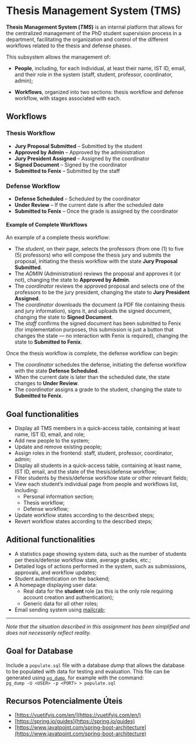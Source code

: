 # Thesis Management System (TMS)

**Thesis Management System (_TMS_)** is an internal platform that allows for the centralized management of the PhD student supervision process in a department, facilitating the organization and control of the different workflows related to the thesis and defense phases.

This subsystem allows the management of:

- **People**, including, for each individual, at least their name, IST ID, email, and their role in the system (staff, student, professor, coordinator, admin);

- **Workflows**, organized into two sections: thesis workflow and defense workflow, with stages associated with each.


## Workflows

### Thesis Workflow
- **Jury Proposal Submitted** – Submitted by the student
- **Approved by Admin** – Approved by the administration
- **Jury President Assigned** – Assigned by the coordinator
- **Signed Document** – Signed by the coordinator
- **Submitted to Fenix** – Submitted by the staff

### Defense Workflow
- **Defense Scheduled** – Scheduled by the coordinator
- **Under Review** – If the current date is after the scheduled date
- **Submitted to Fenix** – Once the grade is assigned by the coordinator


#### Example of Complete Workflows

An example of a complete thesis workflow:

- The _student_, on their page, selects the professors (from one (1) to five (5) professors) who will compose the thesis jury and submits the proposal, initiating the thesis workflow with the state **Jury Proposal Submitted**.
- The _ADMIN_ (Administration) reviews the proposal and approves it (or not), changing the state to **Approved by Admin**.
- The _coordinator_ reviews the approved proposal and selects one of the professors to be the jury president, changing the state to **Jury President Assigned**.
- The _coordinator_ downloads the document (a PDF file containing thesis and jury information), signs it, and uploads the signed document, changing the state to **Signed Document**.
- The _staff_ confirms the signed document has been submitted to Fenix (for implementation purposes, this submission is just a button that changes the state — no interaction with Fenix is required), changing the state to **Submitted to Fenix**.

Once the thesis workflow is complete, the defense workflow can begin:

- The _coordinator_ schedules the defense, initiating the defense workflow with the state **Defense Scheduled**.
- When the current date is later than the scheduled date, the state changes to **Under Review**.
- The _coordinator_ assigns a grade to the student, changing the state to **Submitted to Fenix**.


## Goal functionalities

- Display all TMS members in a quick-access table, containing at least name, IST ID, email, and role;
- Add new people to the system;
- Update and remove existing people;
- Assign roles in the frontend: staff, student, professor, coordinator, admin;
- Display all students in a quick-access table, containing at least name, IST ID, email, and the state of the thesis/defense workflow;
- Filter students by thesis/defense workflow state or other relevant fields;
- View each student’s individual page from people and workflows list, including:
  - Personal information section;
  - Thesis workflow;
  - Defense workflow;
- Update workflow states according to the described steps;
- Revert workflow states according to the described steps;

## Aditional functionalities

- A statistics page showing system data, such as the number of students per thesis/defense workflow state, average grades, etc.;
- Detailed logs of actions performed in the system, such as submissions, approvals, and workflow updates;
- Student authentication on the backend;
- A homepage displaying user data:
  - Real data for the **student** role (as this is the only role requiring account creation and authentication);
  - Generic data for all other roles;
- Email sending system using [mailcrab](https://github.com/tweedegolf/mailcrab);

---

_Note that the situation described in this assignment has been simplified and does not necessarily reflect reality._


## Goal for Database

Include a `populate.sql` file with a database *dump* that allows the database to be populated with data for testing and evaluation. This file can be generated using [`pg_dump`](https://www.postgresql.org/docs/current/app-pgdump.html), for example with the command:  
`pg_dump -U <USER> -p <PORT> > populate.sql`


## Recursos Potencialmente Úteis

- [https://vuetifyjs.com/en/](https://vuetifyjs.com/en/)
- [https://spring.io/guides](https://spring.io/guides)
- [https://www.javatpoint.com/spring-boot-architecture](https://www.javatpoint.com/spring-boot-architecture)

